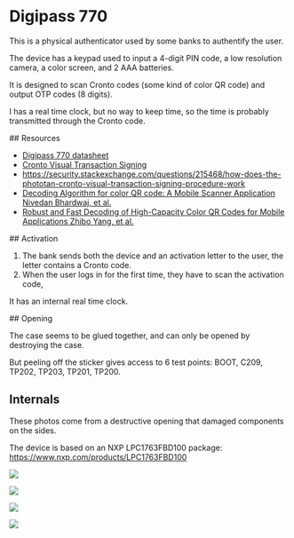 # Digipass 770

This is a physical authenticator used by some banks to authentify the user.

The device has a keypad used to input a 4-digit PIN code, a low resolution camera, a color screen, and 2 AAA batteries.

It is designed to scan Cronto codes (some kind of color QR code) and output OTP codes (8 digits).

I has a real time clock, but no way to keep time, so the time is probably transmitted through the Cronto code.

## Resources

- [Digipass 770 datasheet](https://www.onespan.com/resources/digipass-770/datasheet)
- [Cronto Visual Transaction Signing](https://www.onespan.com/products/transaction-signing/cronto)
- https://security.stackexchange.com/questions/215468/how-does-the-phototan-cronto-visual-transaction-signing-procedure-work
- [Decoding Algorithm for color QR code: A Mobile Scanner Application Nivedan Bhardwaj, et al.](https://www.researchgate.net/publication/309041301_Decoding_algorithm_for_color_QR_code_A_mobile_scanner_application)
- [Robust and Fast Decoding of High-Capacity Color QR Codes for Mobile Applications Zhibo Yang, et al.](https://arxiv.org/pdf/1704.06447.pdf)

## Activation

1. The bank sends both the device and an activation letter to the user, the letter contains a Cronto code.
2. When the user logs in for the first time, they have to scan the activation code, 

It has an internal real time clock.

## Opening

The case seems to be glued together, and can only be opened by destroying the case.

But peeling off the sticker gives access to 6 test points: BOOT, C209, TP202, TP203, TP201, TP200.

## Internals

These photos come from a destructive opening that damaged components on the sides.

The device is based on an NXP LPC1763FBD100 package: https://www.nxp.com/products/LPC1763FBD100

![](01.png)

![](02.png)

![](03.png)

![](04.png)
